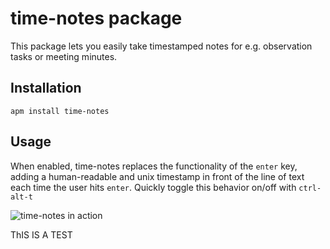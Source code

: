 # time-notes package

This package lets you easily take timestamped notes for e.g. observation tasks or meeting minutes.

## Installation

`apm install time-notes`

## Usage

When enabled, time-notes replaces the functionality of the `enter` key, adding a human-readable and unix timestamp in front of the line of text each time the user hits `enter`. Quickly toggle this behavior on/off with `ctrl-alt-t`


![time-notes in action](http://svencharleer.com/blog/wp-content/uploads/2016/09/time-notes.png)

ThIS IS A TEST
